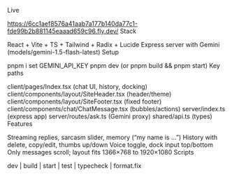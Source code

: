 Live

https://6cc1aef8576a41aab7a177b140da77c1-fde99b2b881145eaaad659c96.fly.dev/
Stack

React + Vite + TS + Tailwind + Radix + Lucide
Express server with Gemini (models/gemini-1.5-flash-latest)
Setup

pnpm i
set GEMINI_API_KEY
pnpm dev (or pnpm build && pnpm start)
Key paths

client/pages/Index.tsx (chat UI, history, docking)
client/components/layout/SiteHeader.tsx (header/theme)
client/components/layout/SiteFooter.tsx (fixed footer)
client/components/chat/ChatMessage.tsx (bubbles/actions)
server/index.ts (express app)
server/routes/ask.ts (Gemini proxy)
shared/api.ts (types)
Features

Streaming replies, sarcasm slider, memory (“my name is …”)
History with delete, copy/edit, thumbs up/down
Voice toggle, dock input top/bottom
Only messages scroll; layout fits 1366×768 to 1920×1080
Scripts

dev | build | start | test | typecheck | format.fix

